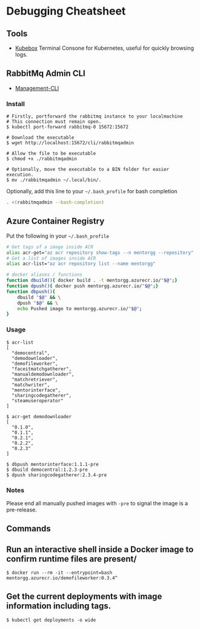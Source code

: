 # Debugging Cheatsheet

## Tools

- [Kubebox](https://github.com/astefanutti/kubebox)
    Terminal Consone for Kubernetes, useful for quickly browsing logs.


## RabbitMq Admin CLI

- [Management-CLI](https://www.rabbitmq.com/management-cli.html)

### Install

```shell
# Firstly, portforward the rabbitmq instance to your localmachine
# This connection must remain open.
$ kubectl port-forward rabbitmq-0 15672:15672

# Download the executable
$ wget http://localhost:15672/cli/rabbitmqadmin

# Allow the file to be executable
$ chmod +x ./rabbitmqadmin

# Optionally, move the executable to a BIN folder for easier execution.
$ mv ./rabbitmqadmin ~/.local/bin/.

```

Optionally, add this line to your `~/.bash_profile` for bash completion
```bash
. <(rabbitmqadmin --bash-completion)
```

## Azure Container Registry

Put the following in your `~/.bash_profile`

```bash
# Get tags of a image inside ACR
alias acr-get="az acr repository show-tags --n mentorgg --repository"
# Get a list of images inside ACR
alias acr-list="az acr repository list --name mentorgg"

# docker aliases / functions
function dbuild(){ docker build . -t mentorgg.azurecr.io/"$@";}
function dpush(){ docker push mentorgg.azurecr.io/"$@";}
function dbpush(){
    dbuild "$@" && \
    dpush "$@" && \
    echo Pushed image to mentorgg.azurecr.io/"$@";
}
```

### Usage

```shell
$ acr-list
[
  "democentral",
  "demodownloader",
  "demofileworker",
  "faceitmatchgatherer",
  "manualdemodownloader",
  "matchretriever",
  "matchwriter",
  "mentorinterface",
  "sharingcodegatherer",
  "steamuseroperator"
]

$ acr-get demodownloader
[
  "0.1.0",
  "0.1.1",
  "0.2.1",
  "0.2.2",
  "0.2.3"
]

$ dbpush mentorinterface:1.1.1-pre
$ dbuild democentral:1.2.3-pre
$ dpush sharingcodegatherer:2.3.4-pre

```

### Notes

Please end all manually pushed images with `-pre` to signal the image is a pre-release.


## Commands

## Run an interactive shell inside a Docker image to confirm runtime files are present/

```shell
$ docker run --rm -it --entrypoint=bash mentorgg.azurecr.io/demofileworker:0.3.4^
```

## Get the current deployments with image information including tags.

```
$ kubectl get deployments -o wide
```


